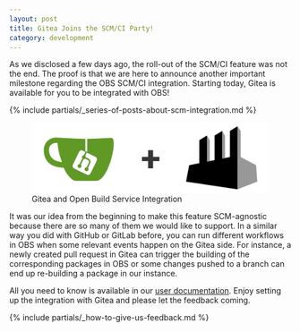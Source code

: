 ```yaml
---
layout: post
title: Gitea Joins the SCM/CI Party!
category: development
---
```


As we disclosed a few days ago, the roll-out of the SCM/CI feature was not the
end.  The proof is that we are here to announce another important milestone
regarding the OBS SCM/CI integration. Starting today, Gitea is available for
you to be integrated with OBS!

{% include partials/_series-of-posts-about-scm-integration.md %}

<figure>
  <img src="/images/posts/sprint_126_gitea_plus_obs_transparent.png" alt="Gitea and OBS logos" style="display: block; margin: 0 auto"/>
  <figcaption>Gitea and Open Build Service Integration</figcaption>
</figure>

It was our idea from the beginning to make this feature SCM-agnostic because
there are so many of them we would like to support.  In a similar way you did
with GitHub or GitLab before, you can run different workflows in OBS when some
relevant events happen on the Gitea side. For instance, a newly created pull
request in Gitea can trigger the building of the corresponding packages in OBS
or some changes pushed to a branch can end up re-building a package in our
instance.

All you need to know is available in our [user documentation](https://openbuildservice.org/help/manuals/obs-user-guide/cha.obs.scm_ci_workflow_integration.html). Enjoy setting up the integration with Gitea and please let the feedback coming.
 
{% include partials/_how-to-give-us-feedback.md %}
